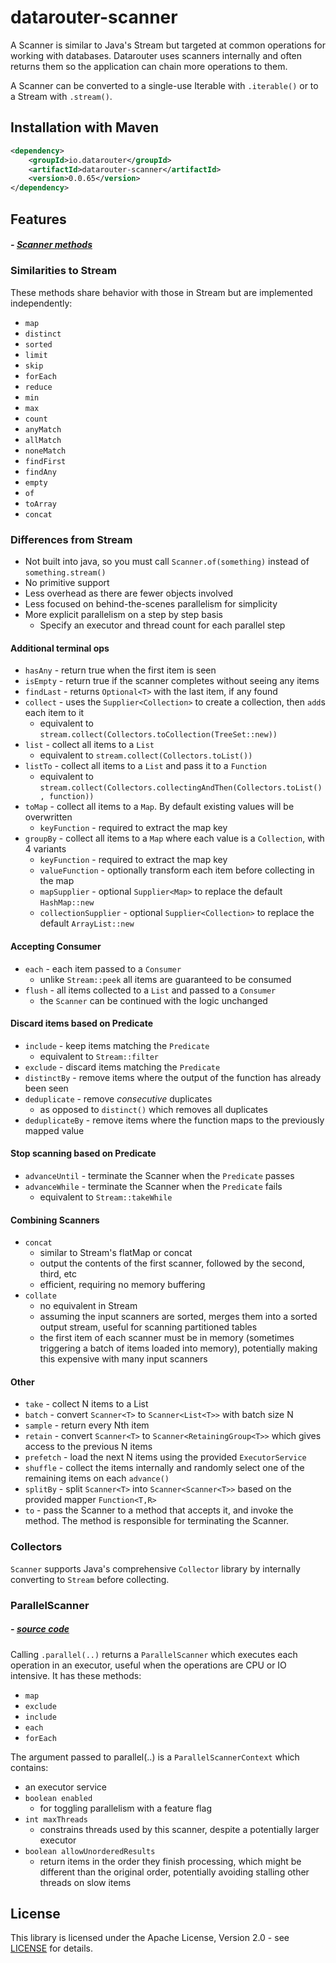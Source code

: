 # datarouter-scanner

A Scanner is similar to Java's Stream but targeted at common operations for working with databases. Datarouter uses 
scanners internally and often returns them so the application can chain more operations to them.

A Scanner can be converted to a single-use Iterable with `.iterable()` or to a Stream with `.stream()`.

## Installation with Maven

```xml
<dependency>
	<groupId>io.datarouter</groupId>
	<artifactId>datarouter-scanner</artifactId>
	<version>0.0.65</version>
</dependency>
```

## Features
##### - [Scanner methods](./src/main/java/io/datarouter/scanner/Scanner.java)

### Similarities to Stream

These methods share behavior with those in Stream but are implemented independently:
- `map`
- `distinct`
- `sorted`
- `limit`
- `skip`
- `forEach`
- `reduce`
- `min`
- `max`
- `count`
- `anyMatch`
- `allMatch`
- `noneMatch`
- `findFirst`
- `findAny`
- `empty`
- `of`
- `toArray`
- `concat`

### Differences from Stream

- Not built into java, so you must call `Scanner.of(something)` instead of `something.stream()`
- No primitive support
- Less overhead as there are fewer objects involved
- Less focused on behind-the-scenes parallelism for simplicity
- More explicit parallelism on a step by step basis
  - Specify an executor and thread count for each parallel step

#### Additional terminal ops
- `hasAny` - return true when the first item is seen
- `isEmpty` - return true if the scanner completes without seeing any items
- `findLast` - returns `Optional<T>` with the last item, if any found
- `collect` - uses the `Supplier<Collection>` to create a collection, then `add`s each item to it
  - equivalent to `stream.collect(Collectors.toCollection(TreeSet::new))`
- `list` - collect all items to a `List`
  - equivalent to `stream.collect(Collectors.toList())`
- `listTo` - collect all items to a `List` and pass it to a `Function`
  - equivalent to `stream.collect(Collectors.collectingAndThen(Collectors.toList(), function))`
- `toMap` - collect all items to a `Map`.  By default existing values will be overwritten
  - `keyFunction` - required to extract the map key
- `groupBy` - collect all items to a `Map` where each value is a `Collection`, with 4 variants
  - `keyFunction` - required to extract the map key
  - `valueFunction` - optionally transform each item before collecting in the map
  - `mapSupplier` - optional `Supplier<Map>` to replace the default `HashMap::new`
  - `collectionSupplier` - optional `Supplier<Collection>` to replace the default `ArrayList::new`

#### Accepting Consumer
- `each` - each item passed to a `Consumer`
  - unlike `Stream::peek` all items are guaranteed to be consumed
- `flush` - all items collected to a `List` and passed to a `Consumer`
  - the `Scanner` can be continued with the logic unchanged

#### Discard items based on Predicate
- `include` - keep items matching the `Predicate`
  - equivalent to `Stream::filter`
- `exclude` - discard items matching the `Predicate`
- `distinctBy` - remove items where the output of the function has already been seen
- `deduplicate` - remove *consecutive* duplicates
  - as opposed to `distinct()` which removes all duplicates
- `deduplicateBy` - remove items where the function maps to the previously mapped value

#### Stop scanning based on Predicate
- `advanceUntil` - terminate the Scanner when the `Predicate` passes
- `advanceWhile` - terminate the Scanner when the `Predicate` fails
  - equivalent to `Stream::takeWhile`

#### Combining Scanners
- `concat`
  - similar to Stream's flatMap or concat
  - output the contents of the first scanner, followed by the second, third, etc
  - efficient, requiring no memory buffering
- `collate`
  - no equivalent in Stream
  - assuming the input scanners are sorted, merges them into a sorted output stream, useful for scanning partitioned tables
  - the first item of each scanner must be in memory (sometimes triggering a batch of items loaded into memory), potentially making this expensive with many input scanners

#### Other
- `take` - collect N items to a List
- `batch` - convert `Scanner<T>` to `Scanner<List<T>>` with batch size N
- `sample` - return every Nth item
- `retain` - convert `Scanner<T>` to `Scanner<RetainingGroup<T>>` which gives access to the previous N items
- `prefetch` - load the next N items using the provided `ExecutorService`
- `shuffle` - collect the items internally and randomly select one of the remaining items on each `advance()`
- `splitBy` - split `Scanner<T>` into `Scanner<Scanner<T>>` based on the provided mapper `Function<T,R>`
- `to` - pass the Scanner to a method that accepts it, and invoke the method.  The method is responsible for terminating the Scanner.

### Collectors

`Scanner` supports Java's comprehensive `Collector` library by internally converting to `Stream` before collecting.

### ParallelScanner
##### - [source code](./src/main/java/io/datarouter/scanner/ParallelScanner.java)
Calling `.parallel(..)` returns a `ParallelScanner` which executes each operation in an executor, useful when the operations are CPU or IO intensive. It has these methods:
- `map`
- `exclude`
- `include`
- `each`
- `forEach`

The argument passed to parallel(..) is a `ParallelScannerContext` which contains:
- an executor service
- `boolean enabled`
  - for toggling parallelism with a feature flag
- `int maxThreads`
  - constrains threads used by this scanner, despite a potentially larger executor
- `boolean allowUnorderedResults`
  - return items in the order they finish processing, which might be different than the original order, potentially
    avoiding stalling other threads on slow items

## License

This library is licensed under the Apache License, Version 2.0 - see [LICENSE](../LICENSE) for details.
